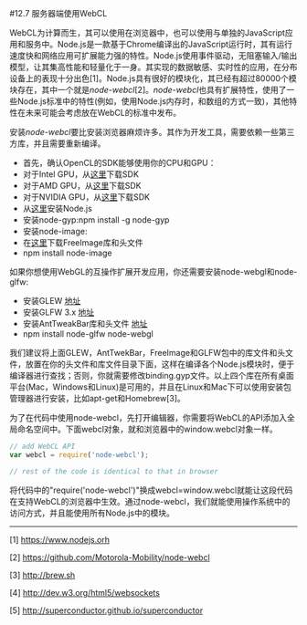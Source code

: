 #12.7 服务器端使用WebCL

WebCL为计算而生，其可以使用在浏览器中，也可以使用与单独的JavaScript应用和服务中。Node.js是一款基于Chrome编译出的JavaScript运行时，其有运行速度快和网络应用可扩展能力强的特性。Node.js使用事件驱动，无阻塞输入/输出模型，让其集高性能和轻量化于一身。其实现的数据敏感、实时性的应用，在分布设备上的表现十分出色[1]。Node.js具有很好的模块化，其已经有超过80000个模块存在，其中一个就是*node-webcl*[2]。*node-webcl*也具有扩展特性，使用了一些Node.js标准中的特性(例如，使用Node.js内存时，和数组的方式一致)，其他特性在未来可能会考虑放在WebCL的标准中发布。

安装*node-webcl*要比安装浏览器麻烦许多。其作为开发工具，需要依赖一些第三方库，并且需要重新编译。

- 首先，确认OpenCL的SDK能够使用你的CPU和GPU：
 - 对于Intel GPU，从[这里](https://software.intel.com/en-us/vcsource/tools/opencl-sdk)下载SDK
 - 对于AMD GPU，从[这里](https://developer.amd.com/tools-and-sdks/opencl-zone/amd-accelerated-paralled-processing-app-sdk)下载SDK
 - 对于NVIDIA GPU，从[这里](https://developer.nvidia.com/opencl)下载SDK
- 从[这里](http://nodejs.org)安装Node.js
- 安装node-gyp:npm install -g node-gyp
- 安装node-image:
 - 在[这里](http://freeimage.sourceforge.net)下载FreeImage库和头文件
 - npm install node-image

如果你想使用WebGL的互操作扩展开发应用，你还需要安装node-webgl和node-glfw:

- 安装GLEW [地址](http://glew.sourceforge.net)
- 安装GLFW 3.x [地址](http://www.glfw.org)
- 安装AntTweakBar库和头文件 [地址](http://anttweakbar.sourceforge.net)
- npm install node-glfw node-webgl

我们建议将上面GLEW，AntTwekBar，FreeImage和GLFW包中的库文件和头文件，放置在你的头文件和库文件目录下面，这样在编译各个Node.js模块时，便于编译器进行查找；否则，你就需要修改binding.gyp文件。以上四个库在所有桌面平台(Mac，Windows和Linux)是可用的，并且在Linux和Mac下可以使用安装包管理器进行安装，比如apt-get和Homebrew[3]。

为了在代码中使用node-webcl，先打开编辑器，你需要将WebCL的API添加入全局命名空间中。下面webcl对象，就和浏览器中的window.webcl对象一样。

```JavaScript
// add WebCL API
var webcl = require('node-webcl');

// rest of the code is identical to that in browser
```

将代码中的"require('node-webcl')"换成webcl=window.webcl就能让这段代码在支持WebCL的浏览器中生效。通过node-webcl，我们就能使用操作系统中的访问方式，并且能使用所有Node.js中的模块。

-------

[1] https://www.nodejs.orh

[2] https://github.com/Motorola-Mobility/node-webcl

[3] http://brew.sh

[4] http://dev.w3.org/html5/websockets

[5] http://superconductor.github.io/superconductor